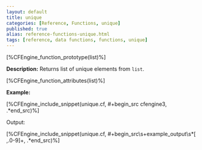 ```yaml
---
layout: default
title: unique
categories: [Reference, Functions, unique]
published: true
alias: reference-functions-unique.html
tags: [reference, data functions, functions, unique]
---
```


[%CFEngine_function_prototype(list)%]

**Description:** Returns list of unique elements from `list`.

[%CFEngine_function_attributes(list)%]

**Example:**

[%CFEngine_include_snippet(unique.cf, #\+begin_src cfengine3, .*end_src)%]

Output:

[%CFEngine_include_snippet(unique.cf, #\+begin_src\s+example_output\s*[ ,.0-9]+, .*end_src)%]
